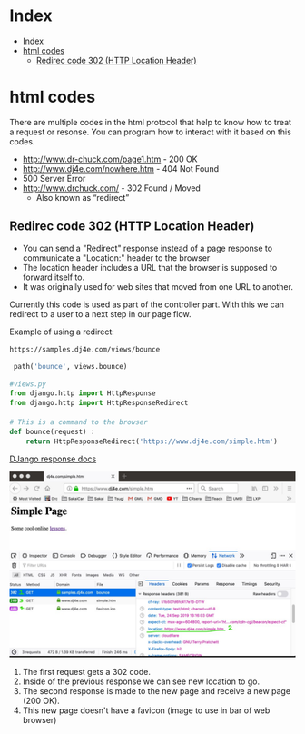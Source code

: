 # Index
- [Index](#index)
- [html codes](#html-codes)
  - [Redirec code 302 (HTTP Location Header)](#redirec-code-302-http-location-header)

# html codes


There are multiple codes in the html protocol that help to know how to treat a request or resonse. You can program how to interact with it based on this codes.

* http://www.dr-chuck.com/page1.htm - 200 OK
* http://www.dj4e.com/nowhere.htm - 404 Not Found
* 500 Server Error
* http://www.drchuck.com/ - 302 Found / Moved
  * Also known as “redirect”

## Redirec code 302 (HTTP Location Header)

* You can send a "Redirect" response instead of a page response to communicate a "Location:" header to the browser
* The location header includes a URL that the browser is supposed to forward itself to.
* It was originally used for web sites that moved from one URL to another.

Currently this code is used as part of the controller part. With this we can redirect to a user to a next step in our page flow.

Example of using a redirect:

```
https://samples.dj4e.com/views/bounce 
```

```python
 path('bounce', views.bounce)
```

```python
#views.py
from django.http import HttpResponse
from django.http import HttpResponseRedirect

# This is a command to the browser
def bounce(request) :
    return HttpResponseRedirect('https://www.dj4e.com/simple.htm')

```

[DJango response docs](https://docs.djangoproject.com/en/4.0/ref/request-response/#django.http.HttpResponseRedirect)

<img src="./../images/DjangoCourse/html2-redirectcode.jpg" alt="redirec code Django in use" heigth=500px>

1. The first request gets a 302 code.
2. Inside of the previous response we can see new location to go.
3. The second response is made to the new page and receive a new page (200 OK).
4. This new page doesn't have a favicon (image to use in bar of web browser)
